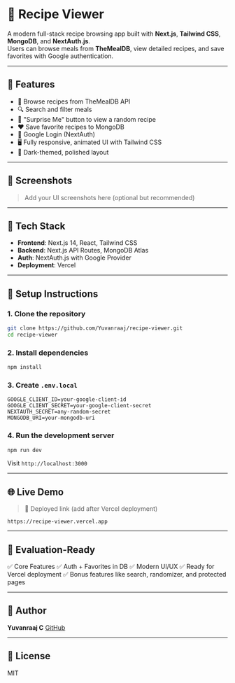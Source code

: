 
# 🍴 Recipe Viewer

A modern full-stack recipe browsing app built with **Next.js**, **Tailwind CSS**, **MongoDB**, and **NextAuth.js**.  
Users can browse meals from **TheMealDB**, view detailed recipes, and save favorites with Google authentication.

---

## 🌟 Features

- 🍲 Browse recipes from TheMealDB API
- 🔍 Search and filter meals
- 🎲 "Surprise Me" button to view a random recipe
- ❤️ Save favorite recipes to MongoDB
- 🔐 Google Login (NextAuth)
- 🖥️ Fully responsive, animated UI with Tailwind CSS
- 🌙 Dark-themed, polished layout

---

## 📸 Screenshots

> Add your UI screenshots here (optional but recommended)

---

## 🚀 Tech Stack

- **Frontend**: Next.js 14, React, Tailwind CSS
- **Backend**: Next.js API Routes, MongoDB Atlas
- **Auth**: NextAuth.js with Google Provider
- **Deployment**: Vercel

---

## 🔧 Setup Instructions

### 1. Clone the repository

```bash
git clone https://github.com/Yuvanraaj/recipe-viewer.git
cd recipe-viewer
````

### 2. Install dependencies

```bash
npm install
```

### 3. Create `.env.local`

```env
GOOGLE_CLIENT_ID=your-google-client-id
GOOGLE_CLIENT_SECRET=your-google-client-secret
NEXTAUTH_SECRET=any-random-secret
MONGODB_URI=your-mongodb-uri
```

### 4. Run the development server

```bash
npm run dev
```

Visit `http://localhost:3000`

---

## 🌐 Live Demo

> 🚧 Deployed link (add after Vercel deployment)

```
https://recipe-viewer.vercel.app
```

---

## 🧠 Evaluation-Ready

✅ Core Features
✅ Auth + Favorites in DB
✅ Modern UI/UX
✅ Ready for Vercel deployment
✅ Bonus features like search, randomizer, and protected pages

---

## 👤 Author

**Yuvanraaj C**
[GitHub](https://github.com/Yuvanraaj)

---

## 📄 License

MIT


